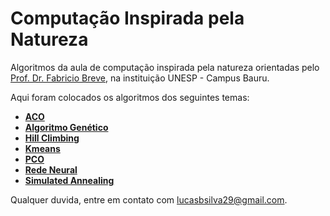 # Computação Inspirada pela Natureza
Algoritmos da aula de computação inspirada pela natureza orientadas pelo [Prof. Dr. Fabricio Breve](https://github.com/fbreve), na instituição UNESP - Campus Bauru.

Aqui foram colocados os algoritmos dos seguintes temas:
 - [**ACO**](https://github.com/Lucs1590/Computacao-Inspirada-pela-Natureza/tree/master/ACO)
 - [**Algoritmo Genético**](https://github.com/Lucs1590/Computacao-Inspirada-pela-Natureza/tree/master/GeneticAlgorithm)
 - [**Hill Climbing**](https://github.com/Lucs1590/Computacao-Inspirada-pela-Natureza/tree/master/HillClimbing_SimulatedAnnealing)
 - [**Kmeans**](https://github.com/Lucs1590/Computacao-Inspirada-pela-Natureza/tree/master/Kmeans)
 - [**PCO**](https://github.com/Lucs1590/Computacao-Inspirada-pela-Natureza/tree/master/PSO)
 - [**Rede Neural**](https://github.com/Lucs1590/Computacao-Inspirada-pela-Natureza/tree/master/Neural)
 - [**Simulated Annealing**](https://github.com/Lucs1590/Computacao-Inspirada-pela-Natureza/tree/master/HillClimbing_SimulatedAnnealing)
 
 Qualquer duvida, entre em contato com [lucasbsilva29@gmail.com](mailto:lucasbsilva29@gmail.com).
